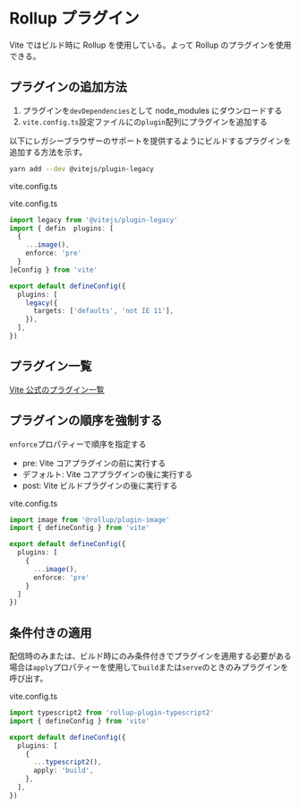 # Rollup プラグイン

Vite ではビルド時に Rollup を使用している。よって Rollup のプラグインを使用できる。

## プラグインの追加方法

1. プラグインを`devDependencies`として node_modules にダウンロードする
2. `vite.config.ts`設定ファイルにの`plugin`配列にプラグインを追加する

以下にレガシーブラウザーのサポートを提供するようにビルドするプラグインを追加する方法を示す。

```Bash
yarn add --dev @vitejs/plugin-legacy
```

vite.config.ts

vite.config.ts

```TypeScript
import legacy from '@vitejs/plugin-legacy'
import { defin  plugins: [
  {
    ...image(),
    enforce: 'pre'
  }
]eConfig } from 'vite'

export default defineConfig({
  plugins: [
    legacy({
      targets: ['defaults', 'not IE 11'],
    }),
  ],
})
```

## プラグイン一覧

[Vite 公式のプラグイン一覧](https://ja.vitejs.dev/plugins/)

## プラグインの順序を強制する

`enforce`プロパティーで順序を指定する

- pre: Vite コアプラグインの前に実行する
- デフォルト: Vite コアプラグインの後に実行する
- post: Vite ビルドプラグインの後に実行する

vite.config.ts

```TypeScript
import image from '@rollup/plugin-image'
import { defineConfig } from 'vite'

export default defineConfig({
  plugins: [
    {
      ...image(),
      enforce: 'pre'
    }
  ]
})
```

## 条件付きの適用

配信時のみまたは、ビルド時にのみ条件付きでプラグインを適用する必要がある場合は`apply`プロパティーを使用して`build`または`serve`のときのみプラグインを呼び出す。

vite.config.ts

```TypeScript
import typescript2 from 'rollup-plugin-typescript2'
import { defineConfig } from 'vite'

export default defineConfig({
  plugins: [
    {
      ...typescript2(),
      apply: 'build',
    },
  ],
})
```
